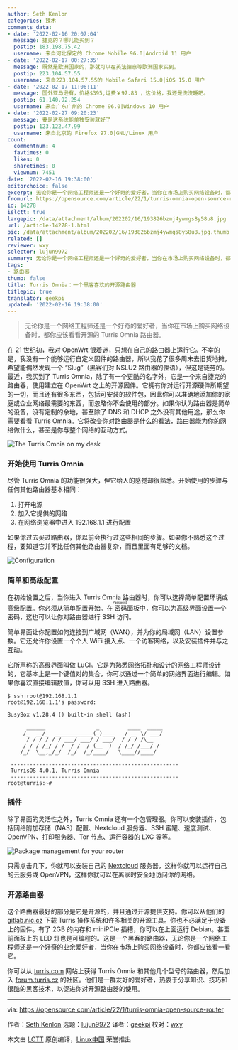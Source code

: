 ```yaml
---
author: Seth Kenlon
categories: 技术
comments_data:
- date: '2022-02-16 20:07:04'
  message: 捷克的？哪儿能买到？
  postip: 183.198.75.42
  username: 来自河北保定的 Chrome Mobile 96.0|Android 11 用户
- date: '2022-02-17 00:27:35'
  message: 既然是欧洲国家的，那就可以在英法德意等欧洲国家买到。
  postip: 223.104.57.55
  username: 来自223.104.57.55的 Mobile Safari 15.0|iOS 15.0 用户
- date: '2022-02-17 11:06:11'
  message: 国外亚马逊有，价格$395,运费￥97.83 ，这价格，我还是洗洗睡吧。
  postip: 61.140.92.254
  username: 来自广东广州的 Chrome 96.0|Windows 10 用户
- date: '2022-02-27 09:20:23'
  message: 要是这系统能单独安装就好了
  postip: 123.122.47.99
  username: 来自北京的 Firefox 97.0|GNU/Linux 用户
count:
  commentnum: 4
  favtimes: 0
  likes: 0
  sharetimes: 0
  viewnum: 7451
date: '2022-02-16 19:38:00'
editorchoice: false
excerpt: 无论你是一个网络工程师还是一个好奇的爱好者，当你在市场上购买网络设备时，都你应该看看开源的 Turris Omnia 路由器。
fromurl: https://opensource.com/article/22/1/turris-omnia-open-source-router
id: 14278
islctt: true
largepic: /data/attachment/album/202202/16/193826bzmj4ywmgs8y58u8.jpg
url: /article-14278-1.html
pic: /data/attachment/album/202202/16/193826bzmj4ywmgs8y58u8.jpg.thumb.jpg
related: []
reviewer: wxy
selector: lujun9972
summary: 无论你是一个网络工程师还是一个好奇的爱好者，当你在市场上购买网络设备时，都你应该看看开源的 Turris Omnia 路由器。
tags:
- 路由器
thumb: false
title: Turris Omnia：一个黑客喜欢的开源路由器
titlepic: true
translator: geekpi
updated: '2022-02-16 19:38:00'
---
```



> 
> 无论你是一个网络工程师还是一个好奇的爱好者，当你在市场上购买网络设备时，都你应该看看开源的 Turris Omnia 路由器。
> 
> 
> 


在 21 世纪初，我对 OpenWrt 很着迷，只想在自己的路由器上运行它。不幸的是，我没有一个能够运行自定义固件的路由器，所以我花了很多周末去旧货地摊，希望能偶然发现一个 “Slug”（黑客们对 NSLU2 路由器的俚语），但这是徒劳的。最近，我买到了 Turris Omnia，除了有一个更酷的名字外，它是一个来自捷克的路由器，使用建立在 OpenWrt 之上的开源固件。它拥有你对运行开源硬件所期望的一切，而且还有很多东西，包括可安装的软件包，因此你可以准确地添加你的家庭或企业网络最需要的东西，而忽略你不会使用的部分。如果你认为路由器是简单的设备，没有定制的余地，甚至除了 DNS 和 DHCP 之外没有其他用途，那么你需要看看 Turris Omnia。它将改变你对路由器是什么的看法，路由器能为你的网络做什么，甚至是你与整个网络的互动方式。


![](/data/attachment/album/202202/16/193826bzmj4ywmgs8y58u8.jpg "The Turris Omnia on my desk")


### 开始使用 Turris Omnia


尽管 Turris Omnia 的功能很强大，但它给人的感觉却很熟悉。开始使用的步骤与任何其他路由器基本相同：


1. 打开电源
2. 加入它提供的网络
3. 在网络浏览器中进入 192.168.1.1 进行配置


如果你过去买过路由器，你以前会执行过这些相同的步骤。如果你不熟悉这个过程，要知道它并不比任何其他路由器复杂，而且里面有足够的文档。


![Configuration](/data/attachment/album/202202/16/193831whheda3ygffcfdae.jpg "Configuration")


### 简单和高级配置


在初始设置之后，当你进入 Turris Omnia 路由器时，你可以选择简单配置环境或高级配置。你必须从简单配置开始。在<ruby> 密码 <rt>  Password </rt></ruby>面板中，你可以为高级界面设置一个密码，这也可以让你对路由器进行 SSH 访问。


简单界面让你配置如何连接到广域网（WAN），并为你的局域网（LAN）设置参数。它还允许你设置一个个人 WiFi 接入点、一个访客网络，以及安装插件并与之互动。


它所声称的高级界面叫做 LuCI。它是为熟悉网络拓扑和设计的网络工程师设计的，它基本上是一个键值对的集合，你可以通过一个简单的网络界面进行编辑。如果你喜欢直接编辑数值，你可以用 SSH 进入路由器。



```
$ ssh root@192.168.1.1
root@192.168.1.1's password:

BusyBox v1.28.4 () built-in shell (ash)

      ______                _         ____  _____
     /_  __/_  ____________(_)____   / __ \/ ___/
      / / / / / / ___/ ___/ / ___/  / / / /\__
     / / / /_/ / /  / /  / (__  )  / /_/ /___/ /
    /_/  \__,_/_/  /_/  /_/____/   \____//____/  
                                             
 -----------------------------------------------------
 TurrisOS 4.0.1, Turris Omnia
 -----------------------------------------------------
root@turris:~#

```

### 插件


除了界面的灵活性之外，Turris Omnia 还有一个包管理器。你可以安装插件，包括网络附加存储（NAS）配置、Nextcloud 服务器、SSH 蜜罐、速度测试、OpenVPN、打印服务器、Tor 节点、运行容器的 LXC 等等。


![Package management for your router](/data/attachment/album/202202/16/193831txy301iig0rg7iyr.jpg "Package management for your router")


只需点击几下，你就可以安装自己的 [Nextcloud](https://opensource.com/tags/nextcloud) 服务器，这样你就可以运行自己的云服务或 OpenVPN，这样你就可以在离家时安全地访问你的网络。


### 开源路由器


这个路由器最好的部分是它是开源的，并且通过开源提供支持。你可以从他们的 [gitlab.nic.cz](https://gitlab.nic.cz/turris) 下载 Turris 操作系统和许多相关的开源工具。你也不必满足于设备上的固件。有了 2GB 的内存和 miniPCIe 插槽，你可以在上面运行 Debian。甚至前面板上的 LED 灯也是可编程的。这是一个黑客的路由器，无论你是一个网络工程师还是一个好奇的业余爱好者，当你在市场上购买网络设备时，你都应该看一看它。


你可以从 [turris.com](https://www.turris.com/en/) 网站上获得 Turris Omnia 和其他几个型号的路由器，然后加入 [forum.turris.cz](http://forum.turris.cz) 的社区。他们是一群友好的爱好者，热衷于分享知识、技巧和很酷的黑客技术，以促进你对开源路由器的使用。




---


via: <https://opensource.com/article/22/1/turris-omnia-open-source-router>


作者：[Seth Kenlon](https://opensource.com/users/seth) 选题：[lujun9972](https://github.com/lujun9972) 译者：[geekpi](https://github.com/geekpi) 校对：[wxy](https://github.com/wxy)


本文由 [LCTT](https://github.com/LCTT/TranslateProject) 原创编译，[Linux中国](https://linux.cn/) 荣誉推出